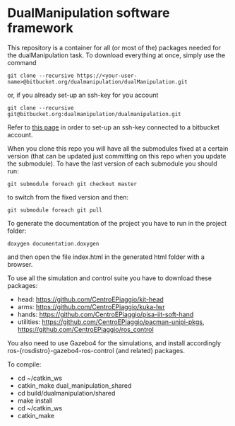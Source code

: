 DualManipulation software framework
==============================

This repository is a container for all (or most of the) packages needed for the dualManipulation task.
To download everything at once, simply use the command

`git clone --recursive https://<your-user-name>@bitbucket.org/dualmanipulation/dualManipulation.git`

or, if you already set-up an ssh-key for you account

`git clone --recursive git@bitbucket.org:dualmanipulation/dualmanipulation.git`

Refer to [this page](https://confluence.atlassian.com/pages/viewpage.action?pageId=270827678) in order to set-up an ssh-key connected to a bitbucket account.

When you clone this repo you will have all the submodules fixed at a certain version (that can be updated just committing on this repo when you update the submodule). To have the last version of each submodule you should run:

`git submodule foreach git checkout master`

to switch from the fixed version and then:

`git submodule foreach git pull`


To generate the documentation of the project you have to run in the project folder:

`doxygen documentation.doxygen`

and then open the file index.html in the generated html folder with a browser.

To use all the simulation and control suite you have to download these packages:

- head: https://github.com/CentroEPiaggio/kit-head
- arms: https://github.com/CentroEPiaggio/kuka-lwr
- hands: https://github.com/CentroEPiaggio/pisa-iit-soft-hand
- utilities: https://github.com/CentroEPiaggio/pacman-unipi-pkgs, https://github.com/CentroEPiaggio/ros_control

You also need to use Gazebo4 for the simulations, and install accordingly ros-{rosdistro}-gazebo4-ros-control (and related) packages.


To compile:

- cd ~/catkin_ws
- catkin_make dual_manipulation_shared
- cd build/dualmanipulation/shared
- make install
- cd ~/catkin_ws
- catkin_make
